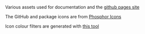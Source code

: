 Various assets used for documentation and the [github pages site](https://yay-machine.js.org/)

The GitHub and package icons are from [Phosphor Icons](https://phosphoricons.com/)

Icon colour filters are generated with [this tool](https://codepen.io/sosuke/pen/Pjoqqp)